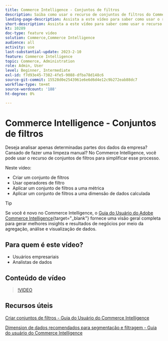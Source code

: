 ```yaml
---
title: Commerce Intelligence - Conjuntos de filtros
description: Saiba como usar o recurso de conjuntos de filtros do Commerce Intelligence para simplificar os relatórios de dados corporativos para Adobe Commerce e Magento Open Source.
landing-page-description: Assista a este vídeo para saber como usar o recurso de conjuntos de filtros do Commerce Intelligence para simplificar os relatórios de dados corporativos.
short-description: Assista a este vídeo para saber como usar o recurso de conjuntos de filtros MBCommerce IntelligenceI para simplificar os relatórios de dados corporativos.
kt: 10289
doc-type: feature video
solution: Commerce,Commerce Intelligence
audience: all
activity: use
last-substantial-update: 2023-2-10
feature: Commerce Intelligence
topic: Commerce, Administration
role: Admin, User
level: Beginner, Intermediate
exl-id: f7d93e45-7382-4fe5-9088-dfba78d148c6
source-git-commit: 15528d0e2543961e6e6d6d4e12c9b272eab88dc7
workflow-type: tm+mt
source-wordcount: '188'
ht-degree: 0%

---
```


# Commerce Intelligence - Conjuntos de filtros

Deseja analisar apenas determinadas partes dos dados da empresa? Cansado de fazer uma limpeza manual? No Commerce Intelligence, você pode usar o recurso de conjuntos de filtros para simplificar esse processo.

Neste vídeo:

- Criar um conjunto de filtros
- Usar operadores de filtro
- Aplicar um conjunto de filtros a uma métrica
- Aplicar um conjunto de filtros a uma dimensão de dados calculada

>[!TIP]
>
>Se você é novo no Commerce Intelligence, o [Guia do Usuário do Adobe Commerce Intelligence](https://experienceleague.adobe.com/docs/commerce-business-intelligence/mbi/guide-overview.html?lang=pt-BR){target="_blank"} fornece uma visão geral completa para gerar melhores insights e resultados de negócios por meio da agregação, análise e visualização de dados.

## Para quem é este vídeo?

- Usuários empresariais
- Analistas de dados

## Conteúdo de vídeo

>[!VIDEO](https://video.tv.adobe.com/v/346406?quality=12&learn=on&captions=por_br)

## Recursos úteis

[Criar conjuntos de filtros - Guia do Usuário do Commerce Intelligence](https://experienceleague.adobe.com/docs/commerce-business-intelligence/mbi/build/reports/ess-manage-data-filters.html?lang=pt-BR)

[Dimension de dados recomendados para segmentação e filtragem - Guia do usuário do Commerce Intelligence](https://experienceleague.adobe.com/docs/commerce-business-intelligence/mbi/best-practices/data/segment-filter.html?lang=pt-BR)
